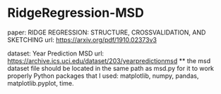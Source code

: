 # RidgeRegression-MSD

paper: RIDGE REGRESSION: STRUCTURE, CROSSVALIDATION, AND SKETCHING
url: https://arxiv.org/pdf/1910.02373v3

dataset: Year Prediction MSD
url: https://archive.ics.uci.edu/dataset/203/yearpredictionmsd
** the msd dataset file should be located in the same path as msd.py for it to work properly 
Python packages that I used: matplotlib, numpy, pandas, matplotlib.pyplot, time.
